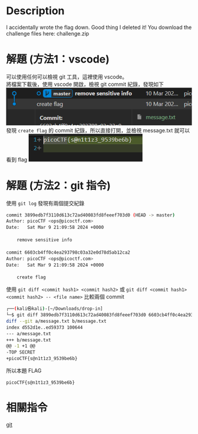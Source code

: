 # Description
I accidentally wrote the flag down. Good thing I deleted it!
You download the challenge files here:
challenge.zip

# 解題 (方法1：vscode)
可以使用任何可以檢視 git 工具，這裡使用 vscode。  
將檔案下載後，使用 vscode 開啟，檢視 git commit 紀錄，發現如下  
![git commit](../assets/Commitment_Issues__1.png)
發現 `create flag` 的 commit 紀錄，所以直接打開，並檢視 message.txt 就可以看到 flag
![git commit](../assets/Commitment_Issues__2.png)

# 解題 (方法2：git 指令)
使用 `git log` 發現有兩個提交紀錄
```bash
commit 3899edb7f3110d613c72ad40083fd8feeef703d0 (HEAD -> master)
Author: picoCTF <ops@picoctf.com>
Date:   Sat Mar 9 21:09:58 2024 +0000

    remove sensitive info

commit 6603cb4ff0c4ea293798c03a32e0d78d5ab12ca2
Author: picoCTF <ops@picoctf.com>
Date:   Sat Mar 9 21:09:58 2024 +0000

    create flag
```
使用 `git diff <commit hash1> <commit hash2>` 或 `git diff <commit hash1> <commit hash2> -- <file name>` 比較兩個 commit
```bash
┌──(kali㉿kali)-[~/Downloads/drop-in]
└─$ git diff 3899edb7f3110d613c72ad40083fd8feeef703d0 6603cb4ff0c4ea293798c03a32e0d78d5ab12ca2 -- message.txt
diff --git a/message.txt b/message.txt
index d552d1e..ed59373 100644
--- a/message.txt
+++ b/message.txt
@@ -1 +1 @@
-TOP SECRET
+picoCTF{s@n1t1z3_9539be6b}
```
<!-- flag -->
所以本題 FLAG 
```text
picoCTF{s@n1t1z3_9539be6b}
```

# 相關指令
[git](../Info/git.md)